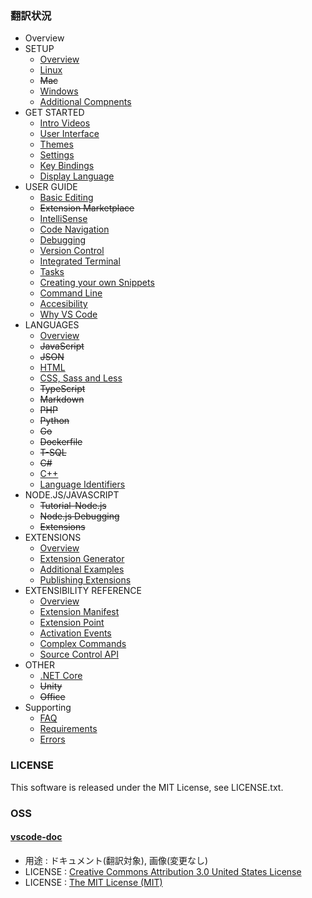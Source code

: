 ### 翻訳状況
* Overview
* SETUP
    * [Overview](setup/setup-overview.md)
    * [Linux](setup/linux.md)
    * ~~Mac~~
    * [Windows](setup/windows.md)
    * [Additional Compnents](setup/additional-components.md)
* GET STARTED
    * [Intro Videos](getstarted/introvideos.md)
    * [User Interface](getstarted/userinterface.md)
    * [Themes](getstarted/themes.md)
    * [Settings](getstarted/settings.md)
    * [Key Bindings](getstarted/keybindings.md)
    * [Display Language](getstarted/locales.md)
* USER GUIDE
    * [Basic Editing](userguide/codebasics.md)
    * ~~Extension Marketplace~~
    * [IntelliSense](userguide/intellisense.md)
    * [Code Navigation](docs/userguide/editingevolved.md)
    * [Debugging](docs/userguide/debugging.md)
    * [Version Control](userguide/versioncontrol.md)
    * [Integrated Terminal](userguide/integrated-terminal.md)
    * [Tasks](userguide/tasks.md)
    * [Creating your own Snippets](userguide/userdefinedsnippets.md)
    * [Command Line](userguide/command-line.md)
    * [Accesibility](userguide/accessibility.md)
    * [Why VS Code](userguide/whyvscode.md)
* LANGUAGES
    * [Overview](languages/overview.md)
    * ~~JavaScript~~
    * ~~JSON~~
    * [HTML](languages/html.md)
    * [CSS, Sass and Less](languages/css.md)
    * ~~TypeScript~~
    * ~~Markdown~~
    * ~~PHP~~
    * ~~Python~~
    * ~~Go~~
    * ~~Dockerfile~~
    * ~~T-SQL~~
    * ~~C#~~
    * [C++](languages/cpp.md)
    * [Language Identifiers](languages/identifiers.md)
* NODE.JS/JAVASCRIPT
    * ~~Tutorial-Node.js~~
    * ~~Node.js Debugging~~
    * ~~Extensions~~
* EXTENSIONS
    * [Overview](extensions/overview.md)
    * [Extension Generator](extensions/yocode.md)
    * [Additional Examples](extensions/samples.md)
    * [Publishing Extensions](extensions/publish-extension.md)
* EXTENSIBILITY REFERENCE
    * [Overview](extensionapi/overview.md)
    * [Extension Manifest](extensionapi/extension-manifest.md)
    * [Extension Point](extensionapi/extension-points.md)
    * [Activation Events](extensionapi/activation-events.md)
    * [Complex Commands](extensionapi/vscode-api-commands.md)
    * [Source Control API](extensionapi/api-scm.md)
* OTHER
    * [.NET Core](other/dotnet.md)
    * ~~Unity~~
    * ~~Office~~
* Supporting
    * [FAQ](supporting/faq.md)
    * [Requirements](supporting/requirements.md)
    * [Errors](supporting/errors.md)

### LICENSE
This software is released under the MIT License, see LICENSE.txt.
### OSS
#### [vscode-doc](https://github.com/Microsoft/vscode-docs)
  * 用途 : ドキュメント(翻訳対象), 画像(変更なし)
  * LICENSE : [Creative Commons Attribution 3.0 United States License](https://creativecommons.org/licenses/by/3.0/us/legalcode)
  * LICENSE : [The MIT License (MIT)](https://github.com/Microsoft/vscode/blob/master/LICENSE.txt)
